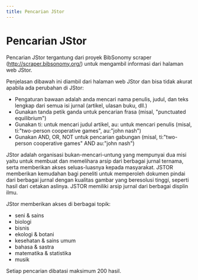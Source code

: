 ```yaml
---
title: Pencarian JStor
---
```


# Pencarian JStor

Pencarian JStor tergantung dari proyek BibSonomy scraper (http://scraper.bibsonomy.org/) untuk mengambil informasi dari halaman web JStor.

Penjelasan dibawah ini diambil dari halaman web JStor dan bisa tidak akurat apabila ada perubahan di JStor:

-   Pengaturan bawaan adalah anda mencari nama penulis, judul, dan teks lengkap dari semua isi jurnal (artikel, ulasan buku, dll.)
-   Gunakan tanda petik ganda untuk pencarian frasa (misal, "punctuated equilibrium")
-   Gunakan ti: untuk mencari judul artikel, au: untuk mencari penulis (misal, ti:"two-person cooperative games", au:"john nash")
-   Gunakan AND, OR, NOT untuk pencarian gabungan (misal, ti:"two-person cooperative games" AND au:"john nash")

JStor adalah organisasi bukan-mencari-untung yang mempunyai dua misi yaitu untuk membuat dan memelihara arsip dari berbagai jurnal ternama, serta memberikan akses seluas-luasnya kepada masyarakat. JSTOR memberikan kemudahan bagi peneliti untuk memperoleh dokumen pindai dari berbagai jurnal dengan kualitas gambar yang beresolusi tinggi, seperti hasil dari cetakan aslinya. JSTOR memiliki arsip jurnal dari berbagai displin ilmu.

JStor memberikan akses di berbagai topik:

-   seni & sains
-   biologi
-   bisnis
-   ekologi & botani
-   kesehatan & sains umum
-   bahasa & sastra
-   matematika & statistika
-   musik

Setiap pencarian dibatasi maksimum 200 hasil.
